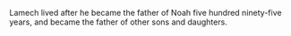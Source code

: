 Lamech lived after he became the father of Noah five hundred ninety-five years, and became the father of other sons and daughters.